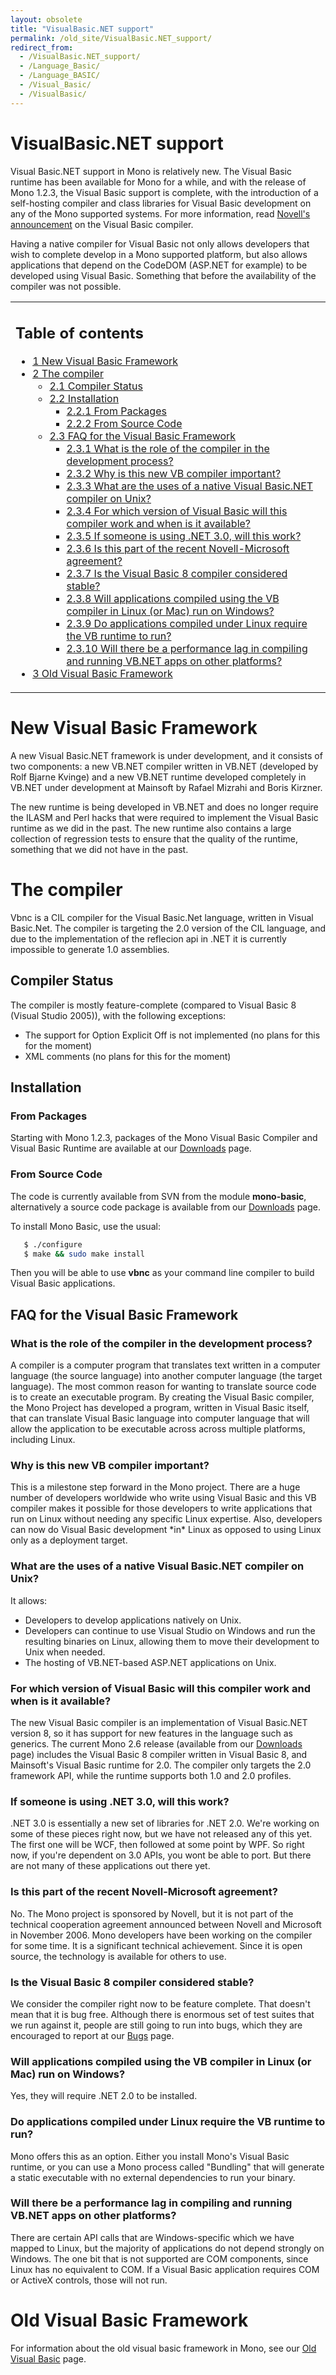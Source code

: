 ```yaml
---
layout: obsolete
title: "VisualBasic.NET support"
permalink: /old_site/VisualBasic.NET_support/
redirect_from:
  - /VisualBasic.NET_support/
  - /Language_Basic/
  - /Language_BASIC/
  - /Visual_Basic/
  - /VisualBasic/
---
```


VisualBasic.NET support
=======================

 Visual Basic.NET support in Mono is relatively new. The Visual Basic runtime has been available for Mono for a while, and with the release of Mono 1.2.3, the Visual Basic support is complete, with the introduction of a self-hosting compiler and class libraries for Visual Basic development on any of the Mono supported systems. For more information, read [Novell's announcement](http://www.novell.com/news/press/item.jsp?id=1289) on the Visual Basic compiler.

Having a native compiler for Visual Basic not only allows developers that wish to complete develop in a Mono supported platform, but also allows applications that depend on the CodeDOM (ASP.NET for example) to be developed using Visual Basic. Something that before the availability of the compiler was not possible.

<table>
<col width="100%" />
<tbody>
<tr class="odd">
<td align="left"><h2>Table of contents</h2>
<ul>
<li><a href="#new-visual-basic-framework">1 New Visual Basic Framework</a></li>
<li><a href="#the-compiler">2 The compiler</a>
<ul>
<li><a href="#compiler-status">2.1 Compiler Status</a></li>
<li><a href="#installation">2.2 Installation</a>
<ul>
<li><a href="#from-packages">2.2.1 From Packages</a></li>
<li><a href="#from-source-code">2.2.2 From Source Code</a></li>
</ul></li>
<li><a href="#faq-for-the-visual-basic-framework">2.3 FAQ for the Visual Basic Framework</a>
<ul>
<li><a href="#what-is-the-role-of-the-compiler-in-the-development-process">2.3.1 What is the role of the compiler in the development process?</a></li>
<li><a href="#why-is-this-new-vb-compiler-important">2.3.2 Why is this new VB compiler important?</a></li>
<li><a href="#what-are-the-uses-of-a-native-visual-basicnet-compiler-on-unix">2.3.3 What are the uses of a native Visual Basic.NET compiler on Unix?</a></li>
<li><a href="#for-which-version-of-visual-basic-will-this-compiler-work-and-when-is-it-available">2.3.4 For which version of Visual Basic will this compiler work and when is it available?</a></li>
<li><a href="#if-someone-is-using-net-30-will-this-work">2.3.5 If someone is using .NET 3.0, will this work?</a></li>
<li><a href="#is-this-part-of-the-recent-novell-microsoft-agreement">2.3.6 Is this part of the recent Novell-Microsoft agreement?</a></li>
<li><a href="#is-the-visual-basic-8-compiler-considered-stable">2.3.7 Is the Visual Basic 8 compiler considered stable?</a></li>
<li><a href="#will-applications-compiled-using-the-vb-compiler-in-linux-or-mac-run-on-windows">2.3.8 Will applications compiled using the VB compiler in Linux (or Mac) run on Windows?</a></li>
<li><a href="#do-applications-compiled-under-linux-require-the-vb-runtime-to-run">2.3.9 Do applications compiled under Linux require the VB runtime to run?</a></li>
<li><a href="#will-there-be-a-performance-lag-in-compiling-and-running-vbnet-apps-on-other-platforms">2.3.10 Will there be a performance lag in compiling and running VB.NET apps on other platforms?</a></li>
</ul></li>
</ul></li>
<li><a href="#old-visual-basic-framework">3 Old Visual Basic Framework</a></li>
</ul></td>
</tr>
</tbody>
</table>

New Visual Basic Framework
==========================

A new Visual Basic.NET framework is under development, and it consists of two components: a new VB.NET compiler written in VB.NET (developed by Rolf Bjarne Kvinge) and a new VB.NET runtime developed completely in VB.NET under development at Mainsoft by Rafael Mizrahi and Boris Kirzner.

The new runtime is being developed in VB.NET and does no longer require the ILASM and Perl hacks that were required to implement the Visual Basic runtime as we did in the past. The new runtime also contains a large collection of regression tests to ensure that the quality of the runtime, something that we did not have in the past.

The compiler
============

Vbnc is a CIL compiler for the Visual Basic.Net language, written in Visual Basic.Net. The compiler is targeting the 2.0 version of the CIL language, and due to the implementation of the reflecion api in .NET it is currently impossible to generate 1.0 assemblies.

Compiler Status
---------------

The compiler is mostly feature-complete (compared to Visual Basic 8 (Visual Studio 2005)), with the following exceptions:

-   The support for Option Explicit Off is not implemented (no plans for this for the moment)
-   XML comments (no plans for this for the moment)

Installation
------------

### From Packages

Starting with Mono 1.2.3, packages of the Mono Visual Basic Compiler and Visual Basic Runtime are available at our [Downloads]({{site.github.url}}/old_site/Downloads "Downloads") page.

### From Source Code

The code is currently available from SVN from the module **mono-basic**, alternatively a source code package is available from our [Downloads]({{site.github.url}}/old_site/Downloads "Downloads") page.

To install Mono Basic, use the usual:

``` bash
   $ ./configure
   $ make && sudo make install
```

Then you will be able to use **vbnc** as your command line compiler to build Visual Basic applications.

FAQ for the Visual Basic Framework
----------------------------------

### What is the role of the compiler in the development process?

A compiler is a computer program that translates text written in a computer language (the source language) into another computer language (the target language). The most common reason for wanting to translate source code is to create an executable program. By creating the Visual Basic compiler, the Mono Project has developed a program, written in Visual Basic itself, that can translate Visual Basic language into computer language that will allow the application to be executable across across multiple platforms, including Linux.

### Why is this new VB compiler important?

This is a milestone step forward in the Mono project. There are a huge number of developers worldwide who write using Visual Basic and this VB compiler makes it possible for those developers to write applications that run on Linux without needing any specific Linux expertise. Also, developers can now do Visual Basic development \*in\* Linux as opposed to using Linux only as a deployment target.

### What are the uses of a native Visual Basic.NET compiler on Unix?

It allows:

-   Developers to develop applications natively on Unix.
-   Developers can continue to use Visual Studio on Windows and run the resulting binaries on Linux, allowing them to move their development to Unix when needed.
-   The hosting of VB.NET-based ASP.NET applications on Unix.

### For which version of Visual Basic will this compiler work and when is it available?

The new Visual Basic compiler is an implementation of Visual Basic.NET version 8, so it has support for new features in the language such as generics. The current Mono 2.6 release (available from our [Downloads]({{site.github.url}}/old_site/Downloads "Downloads") page) includes the Visual Basic 8 compiler written in Visual Basic 8, and Mainsoft's Visual Basic runtime for 2.0. The compiler only targets the 2.0 framework API, while the runtime supports both 1.0 and 2.0 profiles.

### If someone is using .NET 3.0, will this work?

.NET 3.0 is essentially a new set of libraries for .NET 2.0. We're working on some of these pieces right now, but we have not released any of this yet. The first one will be WCF, then followed at some point by WPF. So right now, if you're dependent on 3.0 APIs, you wont be able to port. But there are not many of these applications out there yet.

### Is this part of the recent Novell-Microsoft agreement?

No. The Mono project is sponsored by Novell, but it is not part of the technical cooperation agreement announced between Novell and Microsoft in November 2006. Mono developers have been working on the compiler for some time. It is a significant technical achievement. Since it is open source, the technology is available for others to use.

### Is the Visual Basic 8 compiler considered stable?

We consider the compiler right now to be feature complete. That doesn't mean that it is bug free. Although there is enormous set of test suites that we run against it, people are still going to run into bugs, which they are encouraged to report at our [Bugs]({{site.github.url}}/old_site/Bugs "Bugs") page.

### Will applications compiled using the VB compiler in Linux (or Mac) run on Windows?

Yes, they will require .NET 2.0 to be installed.

### Do applications compiled under Linux require the VB runtime to run?

Mono offers this as an option. Either you install Mono's Visual Basic runtime, or you can use a Mono process called "Bundling" that will generate a static executable with no external dependencies to run your binary.

### Will there be a performance lag in compiling and running VB.NET apps on other platforms?

There are certain API calls that are Windows-specific which we have mapped to Linux, but the majority of applications do not depend strongly on Windows. The one bit that is not supported are COM components, since Linux has no equivalent to COM. If a Visual Basic application requires COM or ActiveX controls, those will not run.

Old Visual Basic Framework
==========================

For information about the old visual basic framework in Mono, see our [Old Visual Basic]({{site.github.url}}/old_site/Old_Visual_Basic "Old Visual Basic") page.

